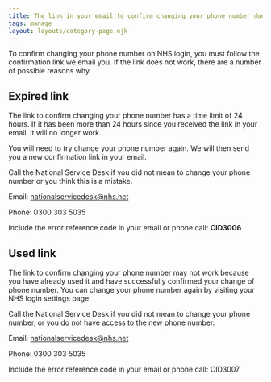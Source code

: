 ```yaml
---
title: The link in your email to confirm changing your phone number does not work
tags: manage
layout: layouts/category-page.njk
---
```

To confirm changing your phone number on NHS login, you must follow the confirmation link we email you. If the link does not work, there are a number of possible reasons why.

## Expired link
The link to confirm changing your phone number has a time limit of 24 hours. If it has been more than 24 hours since you received the link in your email, it will no longer work.

You will need to try change your phone number again. We will then send you a new confirmation link in your email.

Call the National Service Desk if you did not mean to change your phone number or you think this is a mistake.

Email: nationalservicedesk@nhs.net

Phone: 0300 303 5035

Include the error reference code in your email or phone call: **CID3006**

## Used link
The link to confirm changing your phone number may not work because you have already used it and have successfully confirmed your change of phone number. You can change your phone number again by visiting your NHS login settings page.

Call the National Service Desk if you did not mean to change your phone number, or you do not have access to the new phone number.

Email: nationalservicedesk@nhs.net

Phone: 0300 303 5035

Include the error reference code in your email or phone call: CID3007

